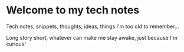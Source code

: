 # Welcome to my tech notes


Tech notes, snippets, thoughts, ideas, things I'm too old to remember... 

Long story short, whatever can make me stay awake, just because I'm curious!
